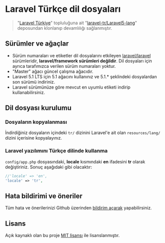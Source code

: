 # Laravel Türkçe dil dosyaları

> "[Laravel Türkiye](http://laravel.gen.tr/)" topluluğuna ait "[laravel-tr/Laravel5-lang](https://github.com/laravel-tr/Laravel5-lang)" deposundan klonlanıp devamlılığı sağlanmıştır.

## Sürümler ve ağaçlar

* Sürüm numaraları ve etiketler dil dosyalarını etkileyen [laravel/laravel](https://github.com/laravel/laravel/tags) sürümleridir, **laravel/framework sürümleri değildir**. Dil dosyaları için ayrıca tarafımızca verilen sürüm numaraları yoktur.
* "Master" ağacı güncel çalışma ağacıdır.
* Laravel 5.1 LTS için 5.1 ağacını kullanınız ve 5.1.* şeklindeki dosyalardan son sürümü indiriniz.
* Laravel sürümünüze göre mevcut en uyumlu etiketi indirip kullanabilirsiniz.



## Dil dosyası kurulumu

### Dosyaların kopyalanması

İndirdiğiniz dosyaların içindeki `tr/` dizinini Laravel'e ait olan `resources/lang/` dizini içerisine kopyalayınız.

### Laravel yazılımını Türkçe dilinde kullanma

`config/app.php` dosyasındaki, **locale** kısmındaki **en** ifadesini **tr** olarak değiştiriniz. Sonuç aşağıdaki gibi olacaktır:

```php
//'locale' => 'en', 
'locale' => 'tr', 
```

## Hata bildirimi ve öneriler

Tüm hata ve önerilerinizi Github üzerinden [bildirim açarak](https://github.com/juy/laravel-turkish-language/issues/new) yapabilirsiniz.

## Lisans
Açık kaynaklı olan bu proje [MIT lisansı][mit-url] ile lisanslanmıştır.

[mit-url]: http://opensource.org/licenses/MIT